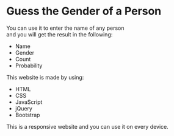 # Guess the Gender of a Person

You can use it to enter the name of any person <br>
and you will get the result in the following: <br>

<ul>
    <li>Name</li>
    <li>Gender</li>
    <li>Count</li>
    <li>Probability</li>
</ul>

This website is made by using: <br>
<ul>
    <li>HTML</li>
    <li>CSS</li>
    <li>JavaScript</li>
    <li>jQuery</li>
    <li>Bootstrap</li>
</ul>

This is a responsive website and you can use it on every device.
